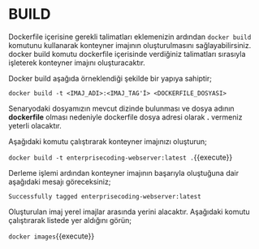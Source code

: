 # BUILD

Dockerfile içerisine gerekli talimatları eklemenizin ardından `docker build` komutunu kullanarak konteyner imajının oluşturulmasını sağlayabilirsiniz. docker build komutu dockerfile içerisinde verdiğiniz talimatları sırasıyla işleterek konteyner imajını oluşturacaktır. 

Docker build aşağıda örneklendiği şekilde bir yapıya sahiptir;

`docker build -t <IMAJ_ADI>:<IMAJ_TAG'İ> <DOCKERFILE_DOSYASI>`

Senaryodaki dosyamızın mevcut dizinde bulunması ve dosya adının **dockerfile** olması nedeniyle dockerfile dosya adresi olarak **.** vermeniz yeterli olacaktır. 

Aşağıdaki komutu çalıştırarak konteyner imajınızı oluşturun;

`docker build -t enterprisecoding-webserver:latest .`{{execute}}

Derleme işlemi ardından konteyner imajının başarıyla oluştuğuna dair aşağıdaki mesajı göreceksiniz;

`Successfully tagged enterprisecoding-webserver:latest`

Oluşturulan imaj yerel imajlar arasında yerini alacaktır. Aşağıdaki komutu çalıştırarak listede yer aldığını görün;

`docker images`{{execute}}